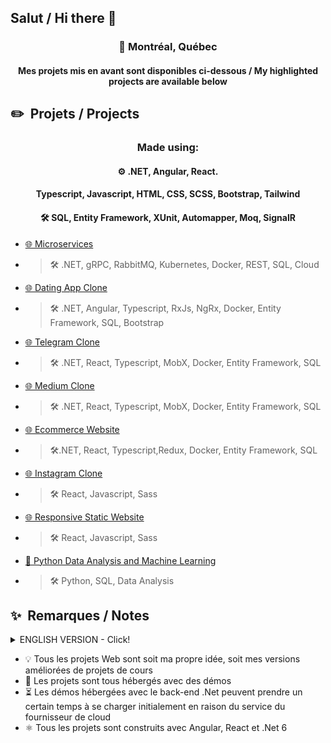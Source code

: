 ## Salut / Hi there 👋

<div align="center">
<!--   <img src="https://github.com/nickmnt/nickmnt/blob/main/assets/quebec_flag.jpg?raw=true" alt="Québec"/>&nbsp;
  <img src="https://github.com/nickmnt/nickmnt/blob/main/assets/canada_flag.jpg?raw=true" alt="Canada"/> -->
  <h3 align="center">📍 Montréal, Québec</h4>
  <h4 align="center">Mes projets mis en avant sont disponibles ci-dessous / My highlighted projects are available below</h4>
</div>

## ✏️ &nbsp;Projets / Projects

<h3 align="center">Made using:</h3>
<h4 align="center">⚙️ .NET, Angular, React.</h4>
<h4 align="center"> Typescript, Javascript, HTML, CSS, SCSS, Bootstrap, Tailwind</h4>
<h4 align="center">🛠️ SQL, Entity Framework, XUnit, Automapper, Moq, SignalR</h4>


<!-- BLOG-POST-LIST:START -->
- [🌐 Microservices](https://github.com/nickmnt/microservice)
- > 🛠️ .NET, gRPC, RabbitMQ, Kubernetes, Docker, REST, SQL, Cloud 
- [🌐 Dating App Clone](https://github.com/nickmnt/dating-app)
- > 🛠️ .NET, Angular, Typescript, RxJs, NgRx, Docker, Entity Framework, SQL, Bootstrap
- [🌐 Telegram Clone](https://github.com/nickmnt/react-talk)
- > 🛠️ .NET, React, Typescript, MobX, Docker, Entity Framework, SQL
- [🌐 Medium Clone](https://github.com/nickmnt/medium_clone)
- > 🛠️ .NET, React, Typescript, MobX, Docker, Entity Framework, SQL
- [🌐 Ecommerce Website](https://github.com/nickmnt/shop)
- > 🛠️.NET, React, Typescript,Redux, Docker, Entity Framework, SQL
- [🌐 Instagram Clone](https://github.com/nickmnt/instagram)
- > 🛠️ React, Javascript, Sass
- [🌐 Responsive Static Website](https://github.com/nickmnt/rockstone)
- > 🛠️ React, Javascript, Sass
- [🤖 Python Data Analysis and Machine Learning](https://github.com/nickmnt/data)
- > 🛠️ Python, SQL, Data Analysis
## ✨ &nbsp;Remarques / Notes  
<details>
  <summary>ENGLISH VERSION - Click!</summary>
  <ul>  
    <li style="list-style: none; position: relative;">💡 All web projects are either my own idea or my upgraded versions of course projects</li>
    <li style="list-style: none; position: relative;">🚀 Projects are all hosted with demos</li>
    <li style="list-style: none; position: relative;">⏳ Hosted demos with .Net back-end take long to load at first because of cloud provider's service</li>
    <li style="list-style: none; position: relative;">⚛️ All projects are with Angular, React and .Net 6</li>
  </ul>
</details>

<!-- BLOG-POST-LIST:START -->
- 💡 Tous les projets Web sont soit ma propre idée, soit mes versions améliorées de projets de cours
- 🚀 Les projets sont tous hébergés avec des démos
- ⏳ Les démos hébergées avec le back-end .Net peuvent prendre un certain temps à se charger initialement en raison du service du fournisseur de cloud
- ⚛️ Tous les projets sont construits avec Angular, React et .Net 6


<!-- BLOG-POST-LIST:END -->

&nbsp;

  

<!--
**nimamt/nimamt** is a ✨ _special_ ✨ repository because its `README.md` (this file) appears on your GitHub profile.

Here are some ideas to get you started:

- 🔭 I’m currently working on ...
- 🌱 I’m currently learning ...
- 👯 I’m looking to collaborate on ...
- 🤔 I’m looking for help with ...
- 💬 Ask me about ...
- 📫 How to reach me: ...
- 😄 Pronouns: ...
- ⚡ Fun fact: ...
-->
